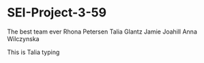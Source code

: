 # SEI-Project-3-59

The best team ever
Rhona Petersen
Talia Glantz
Jamie Joahill
Anna Wilczynska

This is Talia typing

